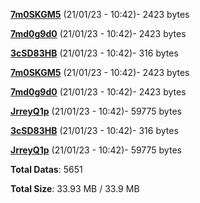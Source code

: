 [**7m0SKGM5**](/data/7m0SKGM5.txt) (21/01/23 - 10:42)- 2423 bytes

[**7md0g9d0**](/data/7md0g9d0.txt) (21/01/23 - 10:42)- 2423 bytes

[**3cSD83HB**](/data/3cSD83HB.txt) (21/01/23 - 10:42)- 316 bytes

[**7m0SKGM5**](/data/7m0SKGM5.txt) (21/01/23 - 10:42)- 2423 bytes

[**7md0g9d0**](/data/7md0g9d0.txt) (21/01/23 - 10:42)- 2423 bytes

[**JrreyQ1p**](/data/JrreyQ1p.txt) (21/01/23 - 10:42)- 59775 bytes

[**3cSD83HB**](/data/3cSD83HB.txt) (21/01/23 - 10:42)- 316 bytes

[**JrreyQ1p**](/data/JrreyQ1p.txt) (21/01/23 - 10:42)- 59775 bytes

**Total Datas**: 5651

**Total Size**: 33.93 MB / 33.9 MB
